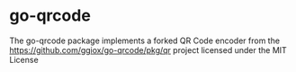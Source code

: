# go-qrcode
The go-qrcode package implements a forked QR Code encoder from the https://github.com/ggiox/go-qrcode/pkg/qr project licensed under the MIT License
